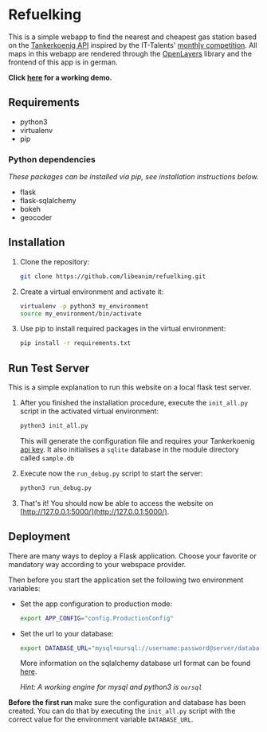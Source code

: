 # Refuelking

This is a simple webapp to find the nearest and cheapest gas station based on the [Tankerkoenig API](https://creativecommons.tankerkoenig.de/) inspired by the IT-Talents' [monthly competition](https://www.it-talents.de/cms/aktionen/code-competition/code-competition-05-2016).
All maps in this webapp are rendered through the [OpenLayers](http://openlayers.org/) library and the frontend of this app is in german.

**Click [here](http://libeanim.shaula.uberspace.de/projects/refuelking/) for a working demo.**

## Requirements

* python3
* virtualenv
* pip

### Python dependencies
*These packages can be installed via pip, see installation instructions below.*
* flask
* flask-sqlalchemy
* bokeh
* geocoder


## Installation
1. Clone the repository:
   ```bash
   git clone https://github.com/libeanim/refuelking.git
   ```

2. Create a virtual environment and activate it:
   ```bash
   virtualenv -p python3 my_environment
   source my_environment/bin/activate
   ```

3. Use pip to install required packages in the virtual environment:
   ```bash
   pip install -r requirements.txt
   ```

## Run Test Server
This is a simple explanation to run this website on a local flask test server.

1. After you finished the installation procedure, execute the `init_all.py` script in the activated virtual environment:
   ```bash
   python3 init_all.py
   ```
   This will generate the configuration file and requires your Tankerkoenig [api key](https://creativecommons.tankerkoenig.de/#register). It also initialises a `sqlite` database in the module directory called `sample.db`

2. Execute now the `run_debug.py` script to start the server:
   ```bash
   python3 run_debug.py
   ```

3. That's it! You should now be able to access the website on [http://127.0.0.1:5000/](http://127.0.0.1:5000/).


## Deployment
There are many ways to deploy a Flask application. Choose your favorite or mandatory way according to your webspace provider.

Then before you start the application set the following two environment variables:
* Set the app configuration to production mode:
   ```bash
   export APP_CONFIG="config.ProductionConfig"
   ```

* Set the url to your database:
   ```bash
   export DATABASE_URL="mysql+oursql://username:password@server/database"
   ```
   More information on the sqlalchemy database url format can be found [here](http://docs.sqlalchemy.org/en/latest/core/engines.html#database-urls).

   *Hint: A working engine for mysql and python3 is `oursql`*

**Before the first run** make sure the configuration and database has been created. You can do that by executing the `init_all.py` script with the correct value for the environment variable `DATABASE_URL`.
